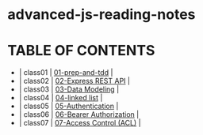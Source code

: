 # advanced-js-reading-notes

# TABLE OF CONTENTS 

- | class01 | [01-prep-and-tdd](https://github.com/neveenaburomman/advanced-js-reading-notes/blob/main/01-prep-and-tdd.md) |
- | class02 | [02-Express REST API](https://github.com/neveenaburomman/advanced-js-reading-notes/blob/main/02-Express%20REST%20API.md) |
- | class03 | [03-Data Modeling](https://github.com/neveenaburomman/advanced-js-reading-notes/blob/main/03-Data%20Modeling) |
- | class04 | [04-linked list](https://github.com/neveenaburomman/advanced-js-reading-notes/blob/main/04-linked%20list.md) |
- | class05 | [05-Authentication](https://github.com/neveenaburomman/advanced-js-reading-notes/blob/main/05-Authentication.md) |
- | class06 | [06-Bearer Authorization](https://github.com/neveenaburomman/advanced-js-reading-notes/blob/main/06-Bearer%20Authorization.md) |
- | class07 | [07-Access Control (ACL)](https://github.com/neveenaburomman/advanced-js-reading-notes/blob/main/07-Access%20Control%20(ACL).md) |


